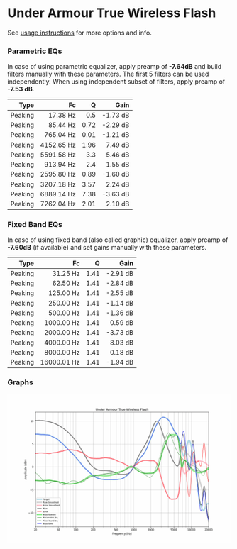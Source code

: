 # Under Armour True Wireless Flash
See [usage instructions](https://github.com/jaakkopasanen/AutoEq#usage) for more options and info.

### Parametric EQs
In case of using parametric equalizer, apply preamp of **-7.64dB** and build filters manually
with these parameters. The first 5 filters can be used independently.
When using independent subset of filters, apply preamp of **-7.53 dB**.

| Type    | Fc         |    Q | Gain     |
|--------:|-----------:|-----:|---------:|
| Peaking | 17.38 Hz   | 0.5  | -1.73 dB |
| Peaking | 85.44 Hz   | 0.72 | -2.29 dB |
| Peaking | 765.04 Hz  | 0.01 | -1.21 dB |
| Peaking | 4152.65 Hz | 1.96 | 7.49 dB  |
| Peaking | 5591.58 Hz | 3.3  | 5.46 dB  |
| Peaking | 913.94 Hz  | 2.4  | 1.55 dB  |
| Peaking | 2595.80 Hz | 0.89 | -1.60 dB |
| Peaking | 3207.18 Hz | 3.57 | 2.24 dB  |
| Peaking | 6889.14 Hz | 7.38 | -3.63 dB |
| Peaking | 7262.04 Hz | 2.01 | 2.10 dB  |

### Fixed Band EQs
In case of using fixed band (also called graphic) equalizer, apply preamp of **-7.60dB**
(if available) and set gains manually with these parameters.

| Type    | Fc          |    Q | Gain     |
|--------:|------------:|-----:|---------:|
| Peaking | 31.25 Hz    | 1.41 | -2.91 dB |
| Peaking | 62.50 Hz    | 1.41 | -2.84 dB |
| Peaking | 125.00 Hz   | 1.41 | -2.55 dB |
| Peaking | 250.00 Hz   | 1.41 | -1.14 dB |
| Peaking | 500.00 Hz   | 1.41 | -1.36 dB |
| Peaking | 1000.00 Hz  | 1.41 | 0.59 dB  |
| Peaking | 2000.00 Hz  | 1.41 | -3.73 dB |
| Peaking | 4000.00 Hz  | 1.41 | 8.03 dB  |
| Peaking | 8000.00 Hz  | 1.41 | 0.18 dB  |
| Peaking | 16000.01 Hz | 1.41 | -1.94 dB |

### Graphs
![](./Under%20Armour%20True%20Wireless%20Flash.png)